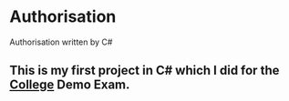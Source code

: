 # Authorisation
Authorisation written by C#

## This is my first project in C# which I did for the [College](https://kait20.mskobr.ru/) Demo Exam. 


